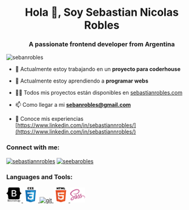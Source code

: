 <h1 align="center">Hola 👋, Soy Sebastian Nicolas Robles</h1>
<h3 align="center">A passionate frontend developer from Argentina</h3>

<p align="left"> <img src="https://komarev.com/ghpvc/?username=sebanrobles&label=Visitas%20al%20perfil&color=0e75b6&style=flat" alt="sebanrobles" /> </p>

- 🔭 Actualmente estoy trabajando en un **proyecto para coderhouse**

- 🌱 Actualmente estoy aprendiendo a **programar webs**

- 👨‍💻 Todos mis proyectos están disponibles en [sebastianrobles.com](sebastianrobles.com)

- 📫 Como llegar a mi **sebanrobles@gmail.com**

- 📄 Conoce mis experiencias [https://www.linkedin.com/in/sebastiannrobles/](https://www.linkedin.com/in/sebastiannrobles/)

<h3 align="left">Connect with me:</h3>
<p align="left">
<a href="https://linkedin.com/in/sebastiannrobles" target="blank"><img align="center" src="https://raw.githubusercontent.com/rahuldkjain/github-profile-readme-generator/master/src/images/icons/Social/linked-in-alt.svg" alt="sebastiannrobles" height="30" width="40" /></a>
<a href="https://instagram.com/seebarobles" target="blank"><img align="center" src="https://raw.githubusercontent.com/rahuldkjain/github-profile-readme-generator/master/src/images/icons/Social/instagram.svg" alt="seebarobles" height="30" width="40" /></a>
</p>

<h3 align="left">Languages and Tools:</h3>
<p align="left"> <a href="https://getbootstrap.com" target="_blank" rel="noreferrer"> <img src="https://raw.githubusercontent.com/devicons/devicon/master/icons/bootstrap/bootstrap-plain-wordmark.svg" alt="bootstrap" width="40" height="40"/> </a> <a href="https://www.w3schools.com/css/" target="_blank" rel="noreferrer"> <img src="https://raw.githubusercontent.com/devicons/devicon/master/icons/css3/css3-original-wordmark.svg" alt="css3" width="40" height="40"/> </a> <a href="https://git-scm.com/" target="_blank" rel="noreferrer"> <img src="https://www.vectorlogo.zone/logos/git-scm/git-scm-icon.svg" alt="git" width="40" height="40"/> </a> <a href="https://www.w3.org/html/" target="_blank" rel="noreferrer"> <img src="https://raw.githubusercontent.com/devicons/devicon/master/icons/html5/html5-original-wordmark.svg" alt="html5" width="40" height="40"/> </a> <a href="https://sass-lang.com" target="_blank" rel="noreferrer"> <img src="https://raw.githubusercontent.com/devicons/devicon/master/icons/sass/sass-original.svg" alt="sass" width="40" height="40"/> </a> </p>
